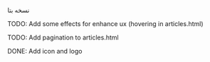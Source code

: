﻿نسخه بتا

TODO: Add some effects for enhance ux (hovering in articles.html)

TODO: Add pagination to articles.html

DONE: Add icon and logo